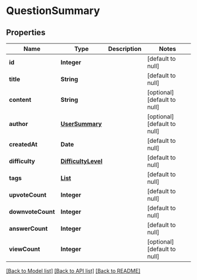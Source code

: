 # QuestionSummary
## Properties

| Name | Type | Description | Notes |
|------------ | ------------- | ------------- | -------------|
| **id** | **Integer** |  | [default to null] |
| **title** | **String** |  | [default to null] |
| **content** | **String** |  | [optional] [default to null] |
| **author** | [**UserSummary**](UserSummary.md) |  | [optional] [default to null] |
| **createdAt** | **Date** |  | [default to null] |
| **difficulty** | [**DifficultyLevel**](DifficultyLevel.md) |  | [default to null] |
| **tags** | [**List**](TagSummary.md) |  | [default to null] |
| **upvoteCount** | **Integer** |  | [default to null] |
| **downvoteCount** | **Integer** |  | [default to null] |
| **answerCount** | **Integer** |  | [default to null] |
| **viewCount** | **Integer** |  | [optional] [default to null] |

[[Back to Model list]](../README.md#documentation-for-models) [[Back to API list]](../README.md#documentation-for-api-endpoints) [[Back to README]](../README.md)

